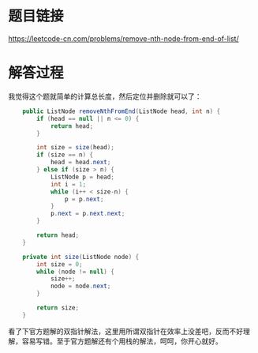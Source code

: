 # 题目链接
https://leetcode-cn.com/problems/remove-nth-node-from-end-of-list/

# 解答过程
我觉得这个题就简单的计算总长度，然后定位并删除就可以了：
```java
	public ListNode removeNthFromEnd(ListNode head, int n) {
		if (head == null || n <= 0) {
			return head;
		}

		int size = size(head);
		if (size == n) {
			head = head.next;
		} else if (size > n) {
			ListNode p = head;
			int i = 1;
			while (i++ < size-n) {
				p = p.next;
			}
			p.next = p.next.next;
		}

		return head;
	}

	private int size(ListNode node) {
		int size = 0;
		while (node != null) {
			size++;
			node = node.next;
		}

		return size;
	}
```

看了下官方题解的双指针解法，这里用所谓双指针在效率上没差吧，反而不好理解，容易写错。至于官方题解还有个用栈的解法，呵呵，你开心就好。